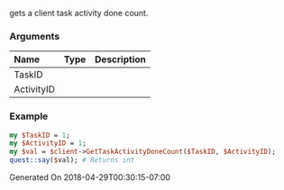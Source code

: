 gets a client task activity done count.
### Arguments
**Name**|**Type**|**Description**
:---|:---|:---
TaskID||
ActivityID||

### Example

```perl
my $TaskID = 1;
my $ActivityID = 1;
my $val = $client->GetTaskActivityDoneCount($TaskID, $ActivityID);
quest::say($val); # Returns int
```


Generated On 2018-04-29T00:30:15-07:00